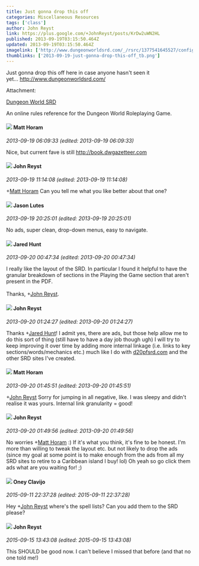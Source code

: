 ```yaml
---
title: Just gonna drop this off
categories: Miscellaneous Resources
tags: ['class']
author: John Reyst
link: https://plus.google.com/+JohnReyst/posts/KrDw2uWN2HL
published: 2013-09-19T03:15:50.464Z
updated: 2013-09-19T03:15:50.464Z
imagelink: ['http://www.dungeonworldsrd.com/_/rsrc/1377541645527/config/customLogo.gif?revision=2']
thumblinks: ['2013-09-19-just-gonna-drop-this-off_tb.png']
---
```


Just gonna drop this off here in case anyone hasn&#39;t seen it yet... <a href="http://www.dungeonworldsrd.com/" class="ot-anchor">http://www.dungeonworldsrd.com/</a>


Attachment:

<a href='http://www.dungeonworldsrd.com/'>Dungeon World SRD</a>


An online rules reference for the Dungeon World Roleplaying Game.
<div id='comment z12rw3fr5mu2thq3k22zvbbydweygbfji04'>
  <h4><img src='{{site.baseurl}}//images/avatars/105472060898626050077_photo.jpg'> Matt Horam</h4>
      <p><cite>2013-09-19 06:09:33 (edited: 2013-09-19 06:09:33)</cite></p>
        <p>Nice, but current fave is still <a href="http://book.dwgazetteer.com" class="ot-anchor">http://book.dwgazetteer.com</a></p>
</div>
        

<div id='comment z12rw3fr5mu2thq3k22zvbbydweygbfji04'>
  <h4><img src='{{site.baseurl}}//images/avatars/106412118833361333369_photo.jpg'> John Reyst</h4>
      <p><cite>2013-09-19 11:14:08 (edited: 2013-09-19 11:14:08)</cite></p>
        <p><span class="proflinkWrapper"><span class="proflinkPrefix">+</span><a class="proflink" href="https://plus.google.com/105472060898626050077" oid="105472060898626050077">Matt Horam</a></span> Can you tell me what you like better about that one?</p>
</div>
        

<div id='comment z12rw3fr5mu2thq3k22zvbbydweygbfji04'>
  <h4><img src='{{site.baseurl}}//images/avatars/115657313205562994919_photo.jpg'> Jason Lutes</h4>
      <p><cite>2013-09-19 20:25:01 (edited: 2013-09-19 20:25:01)</cite></p>
        <p>No ads, super clean, drop-down menus, easy to navigate.</p>
</div>
        

<div id='comment z12rw3fr5mu2thq3k22zvbbydweygbfji04'>
  <h4><img src='{{site.baseurl}}//images/avatars/114672456174673088574_photo.jpg'> Jared Hunt</h4>
      <p><cite>2013-09-20 00:47:34 (edited: 2013-09-20 00:47:34)</cite></p>
        <p>I really like the layout of the SRD. In particular I found it helpful to have the granular breakdown of sections in the Playing the Game section that aren&#39;t present in the PDF.<br /><br />Thanks, <span class="proflinkWrapper"><span class="proflinkPrefix">+</span><a class="proflink" href="https://plus.google.com/106412118833361333369" oid="106412118833361333369">John Reyst</a></span>.</p>
</div>
        

<div id='comment z12rw3fr5mu2thq3k22zvbbydweygbfji04'>
  <h4><img src='{{site.baseurl}}//images/avatars/106412118833361333369_photo.jpg'> John Reyst</h4>
      <p><cite>2013-09-20 01:24:27 (edited: 2013-09-20 01:24:27)</cite></p>
        <p>Thanks <span class="proflinkWrapper"><span class="proflinkPrefix">+</span><a class="proflink" href="https://plus.google.com/114672456174673088574" oid="114672456174673088574">Jared Hunt</a></span>! I admit yes, there are ads, but those help allow me to do this sort of thing (still have to have a day job though ugh) I will try to keep improving it over time by adding more internal linkage (i.e. links to key sections/words/mechanics etc.) much like I do with <a href="http://d20pfsrd.com" class="ot-anchor">d20pfsrd.com</a> and the other SRD sites I&#39;ve created.</p>
</div>
        

<div id='comment z12rw3fr5mu2thq3k22zvbbydweygbfji04'>
  <h4><img src='{{site.baseurl}}//images/avatars/105472060898626050077_photo.jpg'> Matt Horam</h4>
      <p><cite>2013-09-20 01:45:51 (edited: 2013-09-20 01:45:51)</cite></p>
        <p><span class="proflinkWrapper"><span class="proflinkPrefix">+</span><a class="proflink" href="https://plus.google.com/106412118833361333369" oid="106412118833361333369">John Reyst</a></span> Sorry for jumping in all negative, like. I was sleepy and didn&#39;t realise it was yours. Internal link granularity = good!</p>
</div>
        

<div id='comment z12rw3fr5mu2thq3k22zvbbydweygbfji04'>
  <h4><img src='{{site.baseurl}}//images/avatars/106412118833361333369_photo.jpg'> John Reyst</h4>
      <p><cite>2013-09-20 01:49:56 (edited: 2013-09-20 01:49:56)</cite></p>
        <p>No worries <span class="proflinkWrapper"><span class="proflinkPrefix">+</span><a class="proflink" href="https://plus.google.com/105472060898626050077" oid="105472060898626050077">Matt Horam</a></span> :) If it&#39;s what you think, it&#39;s fine to be honest. I&#39;m more than willing to tweak the layout etc. but not likely to drop the ads (since my goal at some point is to make enough from the ads from all my SRD sites to retire to a Caribbean island I buy! lol) Oh yeah so go click them ads what are you waiting for! ;)</p>
</div>
        

<div id='comment z12rw3fr5mu2thq3k22zvbbydweygbfji04'>
  <h4><img src='{{site.baseurl}}//images/avatars/110983326464970369421_photo.jpg'> Oney Clavijo</h4>
      <p><cite>2015-09-11 22:37:28 (edited: 2015-09-11 22:37:28)</cite></p>
        <p>Hey <span class="proflinkWrapper"><span class="proflinkPrefix">+</span><a class="proflink" href="https://plus.google.com/106412118833361333369" oid="106412118833361333369">John Reyst</a></span> where&#39;s the spell lists? Can you add them to the SRD please?</p>
</div>
        

<div id='comment z12rw3fr5mu2thq3k22zvbbydweygbfji04'>
  <h4><img src='{{site.baseurl}}//images/avatars/106412118833361333369_photo.jpg'> John Reyst</h4>
      <p><cite>2015-09-15 13:43:08 (edited: 2015-09-15 13:43:08)</cite></p>
        <p>This SHOULD be good now. I can&#39;t believe I missed that before (and that no one told me!)</p>
</div>
        